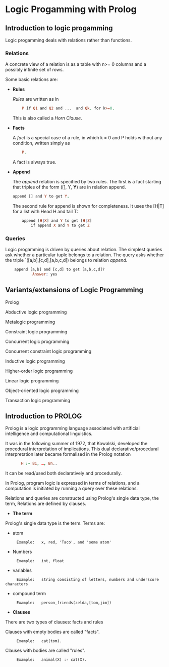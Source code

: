 # Logic Progamming with Prolog

## Introduction to logic progamming

Logic progamming deals with relations rather than functions.

### **Relations**

A concrete view of a relation is as a table with n>= 0 columns and a possibly infinite set of rows.

Some basic relations are:

- **Rules**

    *Rules* are written as in

    ```prolog
        P if Q1 and Q2 and ...  and Qk. for k>=0.
    ```

    This is also called a *Horn Clause*.

- **Facts**

    A *fact* is a special case of a rule, in which k = 0 and P holds without any condition, written simply as

    ```prolog
        P.
    ```

    A fact is always true.

- **Append**

    The *append* relation is specified by two rules.
    The first is a fact starting that triples of the form ([], Y, **Y**) are in relation append.

    ```prolog
    append [] and Y to get Y.
    ```

    The second rule for append is shown for completeness. It uses the [H|T] for a list with Head H and tail T:

    ```prolog
        append [H|X] and Y to get [H|Z]
            if append X and Y to get Z
    ```

### **Queries**

Logic progamming is driven by queries about relation. The simplest queries ask whether a particular tuple belongs to a relation. The query
asks whether the triple `([a,b],[c,d],[a,b,c,d]) belongs to relation *append*.

```prolog
    append [a,b] and [c,d] to get [a,b,c,d]?
            Answer: yes
```

## **Variants/extensions of Logic Programming**

Prolog

Abductive logic programming

Metalogic programming

Constraint logic programming

Concurrent logic programming

Concurrent constraint logic programming

Inductive logic programming

Higher-order logic programming

Linear logic programming

Object-oriented logic programming

Transaction logic programming

## Introduction to **PROLOG**

Prolog is a logic programming language associated with artificial intelligence and computational linguistics.

It was in the following summer of 1972, that Kowalski, developed the procedural interpretation of implications. This dual declarative/procedural interpretation later became formalised in the Prolog notation
 ```prolog
        H :- B1, …, Bn..
  ```

It can be read/used both declaratively and procedurally.

In Prolog, program logic is expressed in terms of relations, and a computation is initiated by running a query over these relations.

Relations and queries are constructed using Prolog's single data type, the term, Relations are defined by clauses.

- **The term**

Prolog's single data type is the term. Terms are:

- atom
 ```
      Example:   x, red, 'Taco', and 'some atom' 
 ```
  
  - Numbers
 ```
      Example:   int, float
  ```
  
  - variables
 ```
      Example:   string consisting of letters, numbers and underscore characters
  ```
  
  -  compound term
 ```
      Example:   person_friends(zelda,[tom,jim])
 ```
 
- **Clauses**

There are two types of clauses: facts and rules

Clauses with empty bodies are called "facts". 
 ```
      Example:   cat(tom).
 ```


Clauses with bodies are called "rules". 
 ```
      Example:   animal(X) :- cat(X).
 ```

